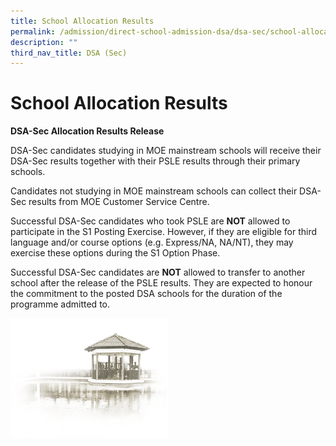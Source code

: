 ```yaml
---
title: School Allocation Results
permalink: /admission/direct-school-admission-dsa/dsa-sec/school-allocation-results/
description: ""
third_nav_title: DSA (Sec)
---
```



# **School Allocation Results**

**DSA-Sec Allocation Results Release**

DSA-Sec candidates studying in MOE mainstream schools will receive their DSA-Sec results together with their PSLE results through their primary schools.

Candidates not studying in MOE mainstream schools can collect their DSA-Sec results from MOE Customer Service Centre.

Successful DSA-Sec candidates who took PSLE are **NOT** allowed to participate in the S1 Posting Exercise. However, if they are eligible for third language and/or course options (e.g. Express/NA, NA/NT), they may exercise these options during the S1 Option Phase. 


Successful DSA-Sec candidates are **NOT** allowed to transfer to another school after the release of the PSLE results. They are expected to honour the commitment to the posted DSA schools for the duration of the programme admitted to.

<img src="/images/pavilion.png" 
     style="width:50%">